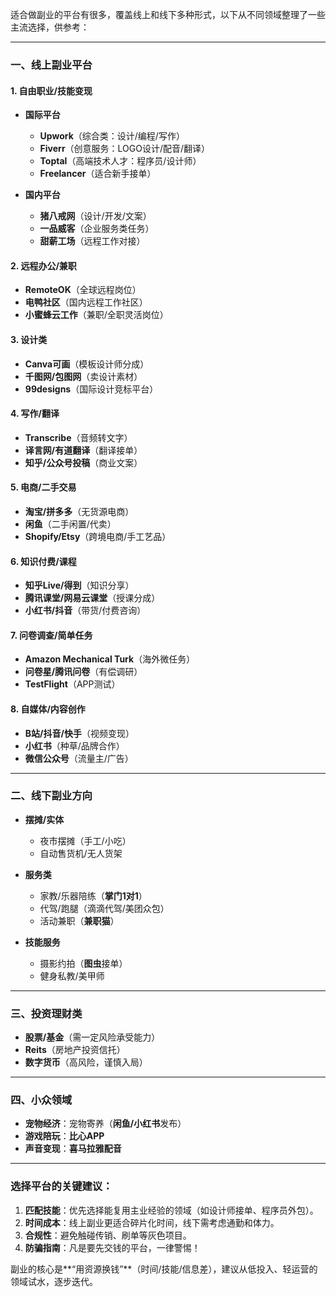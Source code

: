 适合做副业的平台有很多，覆盖线上和线下多种形式，以下从不同领域整理了一些主流选择，供参考：

---

### **一、线上副业平台**
#### **1. 自由职业/技能变现**
- **国际平台**  
  - **Upwork**（综合类：设计/编程/写作）  
  - **Fiverr**（创意服务：LOGO设计/配音/翻译）  
  - **Toptal**（高端技术人才：程序员/设计师）  
  - **Freelancer**（适合新手接单）  

- **国内平台**  
  - **猪八戒网**（设计/开发/文案）  
  - **一品威客**（企业服务类任务）  
  - **甜薪工场**（远程工作对接）  

#### **2. 远程办公/兼职**
  - **RemoteOK**（全球远程岗位）  
  - **电鸭社区**（国内远程工作社区）  
  - **小蜜蜂云工作**（兼职/全职灵活岗位）  

#### **3. 设计类**
  - **Canva可画**（模板设计师分成）  
  - **千图网/包图网**（卖设计素材）  
  - **99designs**（国际设计竞标平台）  

#### **4. 写作/翻译**
  - **Transcribe**（音频转文字）  
  - **译言网/有道翻译**（翻译接单）  
  - **知乎/公众号投稿**（商业文案）  

#### **5. 电商/二手交易**
  - **淘宝/拼多多**（无货源电商）  
  - **闲鱼**（二手闲置/代卖）  
  - **Shopify/Etsy**（跨境电商/手工艺品）  

#### **6. 知识付费/课程**
  - **知乎Live/得到**（知识分享）  
  - **腾讯课堂/网易云课堂**（授课分成）  
  - **小红书/抖音**（带货/付费咨询）  

#### **7. 问卷调查/简单任务**
  - **Amazon Mechanical Turk**（海外微任务）  
  - **问卷星/腾讯问卷**（有偿调研）  
  - **TestFlight**（APP测试）  

#### **8. 自媒体/内容创作**
  - **B站/抖音/快手**（视频变现）  
  - **小红书**（种草/品牌合作）  
  - **微信公众号**（流量主/广告）  

---

### **二、线下副业方向**
- **摆摊/实体**  
  - 夜市摆摊（手工/小吃）  
  - 自动售货机/无人货架  

- **服务类**  
  - 家教/乐器陪练（**掌门1对1**）  
  - 代驾/跑腿（滴滴代驾/美团众包）  
  - 活动兼职（**兼职猫**）  

- **技能服务**  
  - 摄影约拍（**图虫**接单）  
  - 健身私教/美甲师  

---

### **三、投资理财类**
- **股票/基金**（需一定风险承受能力）  
- **Reits**（房地产投资信托）  
- **数字货币**（高风险，谨慎入局）  

---

### **四、小众领域**
- **宠物经济**：宠物寄养（**闲鱼/小红书**发布）  
- **游戏陪玩**：**比心APP**  
- **声音变现**：**喜马拉雅配音**  

---

### **选择平台的关键建议：**
1. **匹配技能**：优先选择能复用主业经验的领域（如设计师接单、程序员外包）。  
2. **时间成本**：线上副业更适合碎片化时间，线下需考虑通勤和体力。  
3. **合规性**：避免触碰传销、刷单等灰色项目。  
4. **防骗指南**：凡是要先交钱的平台，一律警惕！  

副业的核心是**“用资源换钱”**（时间/技能/信息差），建议从低投入、轻运营的领域试水，逐步迭代。

